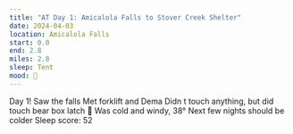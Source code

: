 ```yaml
---
title: "AT Day 1: Amicalola Falls to Stover Creek Shelter"
date: 2024-04-03
location: Amicalola Falls
start: 0.0
end: 2.8
miles: 2.8
sleep: Tent
mood: 🙂
---
```

Day 1!
Saw the falls
Met forklift and Dema
Didn t touch anything, but did touch bear box latch 😬
Was cold and windy, 38°
Next few nights should be colder
Sleep score: 52